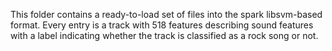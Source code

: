 This folder contains a ready-to-load set of files into the spark libsvm-based
format. Every entry is a track with 518 features describing sound features 
with a label indicating whether the track is classified as a rock song or
not.
